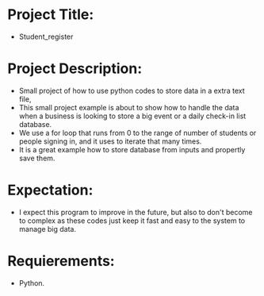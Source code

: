 
# Project Title:

- Student_register

# Project Description:

- Small project of how to use python codes to store data in a extra text file,
- This small project example is about to show how to handle the data when a business is looking to store a big event or a daily check-in list database.
- We use a for loop that runs from 0 to the range of number of students or people signing in, and it uses to iterate that many times.
- It is a great example how to store database from inputs and propertly save them.

# Expectation:

- I expect this program to improve in the future, but also to don't become to complex as these codes just keep it fast and easy to the system to manage  big data.


# Requierements:
- Python.
